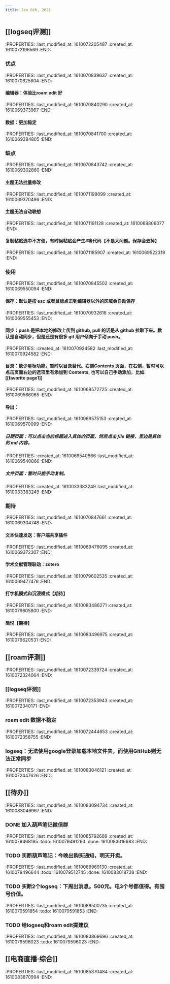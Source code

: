 ```yaml
---
title: Jan 8th, 2021
---
```


## [[logseq评测]]
:PROPERTIES:
:last_modified_at: 1610072205487
:created_at: 1610072196569
:END:
### 优点
:PROPERTIES:
:last_modified_at: 1610070839637
:created_at: 1610070625804
:END:
#### 编辑器：体验比roam edit 好
:PROPERTIES:
:last_modified_at: 1610070840290
:created_at: 1610069373967
:END:
#### 数据：更加稳定
:PROPERTIES:
:last_modified_at: 1610070841700
:created_at: 1610069384805
:END:
### 缺点
:PROPERTIES:
:last_modified_at: 1610070843742
:created_at: 1610069302860
:END:
#### 主题无法批量修改
:PROPERTIES:
:last_modified_at: 1610071199099
:created_at: 1610069370496
:END:
#### 主题无法自动联想
:PROPERTIES:
:last_modified_at: 1610071191128
:created_at: 1610069806077
:END:
#### 复制粘贴选中不方便，有时候粘贴会产生#等代码【不是大问题。保存会去掉】
:PROPERTIES:
:last_modified_at: 1610071185907
:created_at: 1610069522319
:END:
### 使用
:PROPERTIES:
:last_modified_at: 1610070845502
:created_at: 1610069550094
:END:
#### 保存：默认是按 esc 或者鼠标点击到编辑器以外的区域会自动保存
:PROPERTIES:
:last_modified_at: 1610070932618
:created_at: 1610069555453
:END:
#### 同步：push 是把本地的修改上传到 github, pull 的话是从 github 拉取下来。默认是自动同步，但是还是有很多 git 用户倾向于手动 push。
:PROPERTIES:
:created_at: 1610070924582
:last_modified_at: 1610070924582
:END:
#### 目录：缺少星标功能，暂时以目录替代。右侧Contents 页面，在右侧，暂时可以点击页面右边的选项里有添加到 Contents, 也可以自己手动添加，比如:[[favorite page1]]
:PROPERTIES:
:last_modified_at: 1610069572725
:created_at: 1610069566065
:END:
#### 导出：
:PROPERTIES:
:last_modified_at: 1610069575153
:created_at: 1610069570099
:END:
##### 日期页面：可以点击当前标题进入具体的页面，然后点击 file 链接，里边是具体的 md 内容。
:PROPERTIES:
:created_at: 1610069540866
:last_modified_at: 1610069540866
:END:
##### 文件页面：暂时只能手动复制。
:PROPERTIES:
:created_at: 1610033383249
:last_modified_at: 1610033383249
:END:
### 期待
:PROPERTIES:
:last_modified_at: 1610070847661
:created_at: 1610069304748
:END:
#### 文本快速发送：客户端共享插件
:PROPERTIES:
:last_modified_at: 1610069476095
:created_at: 1610069372307
:END:
#### 学术文献管理联动：zotero
:PROPERTIES:
:last_modified_at: 1610079602535
:created_at: 1610069477476
:END:
#### 打字机模式和沉浸模式【期待】
:PROPERTIES:
:last_modified_at: 1610083486271
:created_at: 1610079605800
:END:
#### 简悦【期待】
:PROPERTIES:
:last_modified_at: 1610083496975
:created_at: 1610079620531
:END:
## [[roam评测]]
:PROPERTIES:
:last_modified_at: 1610072339724
:created_at: 1610072324064
:END:
### [[logseq评测]]
:PROPERTIES:
:last_modified_at: 1610072353943
:created_at: 1610072340171
:END:
### roam edit 数据不稳定
:PROPERTIES:
:last_modified_at: 1610072444653
:created_at: 1610072358755
:END:
### logseq：无法使用google登录加载本地文件夹，而使用GitHub则无法正常同步
:PROPERTIES:
:last_modified_at: 1610083046121
:created_at: 1610072447626
:END:
## [[待办]] 
:PROPERTIES:
:last_modified_at: 1610083094734
:created_at: 1610083046967
:END:
### DONE 加入葫芦笔记微信群
:PROPERTIES:
:last_modified_at: 1610085792689
:created_at: 1610079468195
:todo: 1610079491293
:done: 1610083016683
:END:
### TODO  买断葫芦笔记：今晚出购买通知，明天开卖。
:PROPERTIES:
:last_modified_at: 1610086969130
:created_at: 1610079496644
:todo: 1610079512745
:done: 1610083018738
:END:
### TODO  买断2个logseq：下周出消息。500元。屯3个号都值得。有囤号价值。
:PROPERTIES:
:last_modified_at: 1610089500735
:created_at: 1610079591854
:todo: 1610079591853
:END:
### TODO 给logseq和roam edit提建议
:PROPERTIES:
:last_modified_at: 1610083869696
:created_at: 1610079596023
:todo: 1610079596023
:END:
## [[电商直播·综合]]
:PROPERTIES:
:last_modified_at: 1610085370484
:created_at: 1610083870994
:END:
